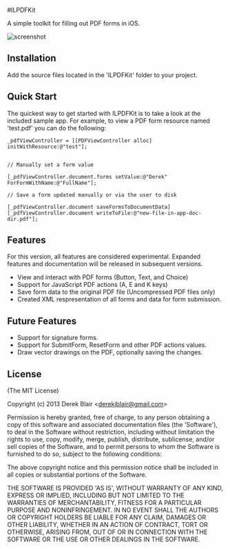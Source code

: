 #ILPDFKit

A simple toolkit for filling out PDF forms in iOS.



![screenshot](http://i.imgur.com/lwuG0aC.png "Screenshot")

## Installation

   Add the source files located in the 'ILPDFKit' folder to your project.

## Quick Start

 The quickest way to get started with ILPDFKit is to take a look at the included sample app. For example, to view a PDF form resource named 'test.pdf' you can do the following:

    _pdfViewController = [[PDFViewController alloc] initWithResource:@"test"];
    
    
    // Manually set a form value
    
    [_pdfViewController.document.forms setValue:@"Derek" ForFormWithName:@"FullName"];
    
    // Save a form updated manually or via the user to disk
    
    [_pdfViewController.document saveFormsToDocumentData]
    [_pdfViewController.document writeToFile:@"new-file-in-app-doc-dir.pdf"];
    
## Features


  For this version, all features are considered experimental. Expanded features and documentation will be released in subsequent versions.
  
  * View and interact with PDF forms (Button, Text, and Choice)
  * Support for JavaScript PDF actions (A, E and K keys)
  * Save form data to the original PDF file (Uncompressed PDF files only)
  * Created XML respresentation of all forms and data for form submission.
  
## Future Features
  * Support for signature forms.
  * Support for SubmitForm, ResetForm and other PDF actions values. 
  * Draw vector drawings on the PDF, optionally saving the changes.


## License

(The MIT License)

Copyright (c) 2013 Derek Blair &lt;derekjblair@gmail.com&gt;

Permission is hereby granted, free of charge, to any person obtaining
a copy of this software and associated documentation files (the
'Software'), to deal in the Software without restriction, including
without limitation the rights to use, copy, modify, merge, publish,
distribute, sublicense, and/or sell copies of the Software, and to
permit persons to whom the Software is furnished to do so, subject to
the following conditions:

The above copyright notice and this permission notice shall be
included in all copies or substantial portions of the Software.

THE SOFTWARE IS PROVIDED 'AS IS', WITHOUT WARRANTY OF ANY KIND,
EXPRESS OR IMPLIED, INCLUDING BUT NOT LIMITED TO THE WARRANTIES OF
MERCHANTABILITY, FITNESS FOR A PARTICULAR PURPOSE AND NONINFRINGEMENT.
IN NO EVENT SHALL THE AUTHORS OR COPYRIGHT HOLDERS BE LIABLE FOR ANY
CLAIM, DAMAGES OR OTHER LIABILITY, WHETHER IN AN ACTION OF CONTRACT,
TORT OR OTHERWISE, ARISING FROM, OUT OF OR IN CONNECTION WITH THE
SOFTWARE OR THE USE OR OTHER DEALINGS IN THE SOFTWARE.
